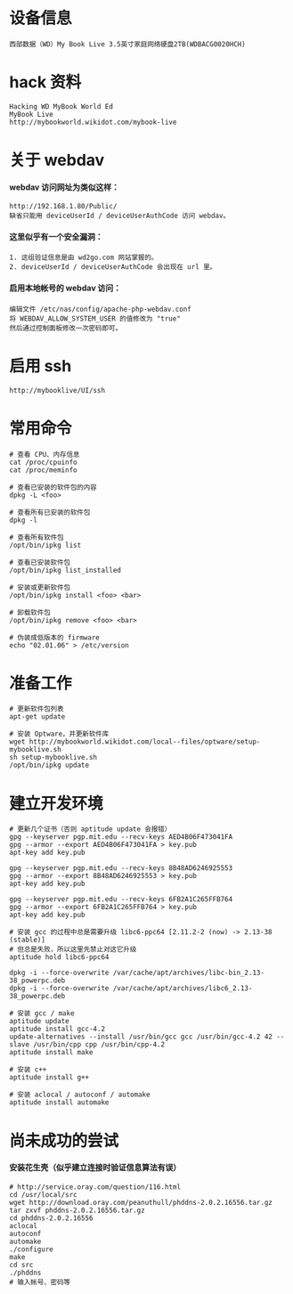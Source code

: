 设备信息
========

	西部数据（WD）My Book Live 3.5英寸家庭网络硬盘2TB(WDBACG0020HCH)

hack 资料
=========

	Hacking WD MyBook World Ed
	MyBook Live
	http://mybookworld.wikidot.com/mybook-live

关于 webdav
===========

#### webdav 访问网址为类似这样：
	http://192.168.1.80/Public/
	缺省只能用 deviceUserId / deviceUserAuthCode 访问 webdav。

#### 这里似乎有一个安全漏洞：
	1. 这组验证信息是由 wd2go.com 网站掌握的。
	2. deviceUserId / deviceUserAuthCode 会出现在 url 里。

#### 启用本地帐号的 webdav 访问：
	编辑文件 /etc/nas/config/apache-php-webdav.conf
	将 WEBDAV_ALLOW_SYSTEM_USER 的值修改为 "true"
	然后通过控制面板修改一次密码即可。

启用 ssh
========

	http://mybooklive/UI/ssh

常用命令
========

	# 查看 CPU、内存信息
	cat /proc/cpuinfo
	cat /proc/meminfo

	# 查看已安装的软件包的内容
	dpkg -L <foo>

	# 查看所有已安装的软件包
	dpkg -l

	# 查看所有软件包
	/opt/bin/ipkg list

	# 查看已安装软件包
	/opt/bin/ipkg list_installed

	# 安装或更新软件包
	/opt/bin/ipkg install <foo> <bar>

	# 卸载软件包
	/opt/bin/ipkg remove <foo> <bar>

	# 伪装成低版本的 firmware
	echo "02.01.06" > /etc/version

准备工作
========

	# 更新软件包列表
	apt-get update

	# 安装 Optware，并更新软件库
	wget http://mybookworld.wikidot.com/local--files/optware/setup-mybooklive.sh
	sh setup-mybooklive.sh
	/opt/bin/ipkg update

建立开发环境
============

	# 更新几个证书（否则 aptitude update 会报错）
	gpg --keyserver pgp.mit.edu --recv-keys AED4B06F473041FA
	gpg --armor --export AED4B06F473041FA > key.pub
	apt-key add key.pub

	gpg --keyserver pgp.mit.edu --recv-keys 8B48AD6246925553
	gpg --armor --export 8B48AD6246925553 > key.pub
	apt-key add key.pub

	gpg --keyserver pgp.mit.edu --recv-keys 6FB2A1C265FFB764
	gpg --armor --export 6FB2A1C265FFB764 > key.pub
	apt-key add key.pub

	# 安装 gcc 的过程中总是需要升级 libc6-ppc64 [2.11.2-2 (now) -> 2.13-38 (stable)]
	# 但总是失败，所以这里先禁止对这它升级
	aptitude hold libc6-ppc64

	dpkg -i --force-overwrite /var/cache/apt/archives/libc-bin_2.13-38_powerpc.deb
	dpkg -i --force-overwrite /var/cache/apt/archives/libc6_2.13-38_powerpc.deb

	# 安装 gcc / make
	aptitude update
	aptitude install gcc-4.2
	update-alternatives --install /usr/bin/gcc gcc /usr/bin/gcc-4.2 42 --slave /usr/bin/cpp cpp /usr/bin/cpp-4.2
	aptitude install make

	# 安装 c++
	aptitude install g++

	# 安装 aclocal / autoconf / automake
	aptitude install automake

尚未成功的尝试
==============

#### 安装花生壳（似乎建立连接时验证信息算法有误）

	# http://service.oray.com/question/116.html
	cd /usr/local/src
	wget http://download.oray.com/peanuthull/phddns-2.0.2.16556.tar.gz
	tar zxvf phddns-2.0.2.16556.tar.gz
	cd phddns-2.0.2.16556
	aclocal
	autoconf
	automake
	./configure
	make
	cd src
	./phddns
	# 输入帐号、密码等
